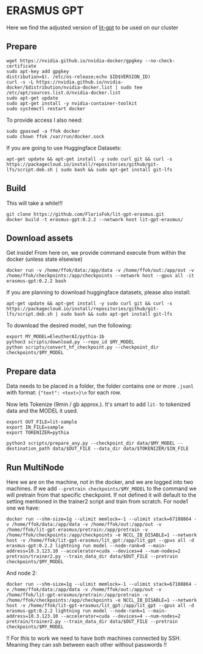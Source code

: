 # ERASMUS GPT

Here we find the adjusted version of [lit-gpt](https://github.com/Lightning-AI/lit-gpt) to be used on our cluster


## Prepare

``` shell
wget https://nvidia.github.io/nvidia-docker/gpgkey --no-check-certificate
sudo apt-key add gpgkey
distribution=$(. /etc/os-release;echo $ID$VERSION_ID)
curl -s -L https://nvidia.github.io/nvidia-docker/$distribution/nvidia-docker.list | sudo tee /etc/apt/sources.list.d/nvidia-docker.list
sudo apt-get update
sudo apt-get install -y nvidia-container-toolkit
sudo systemctl restart docker
```

To provide access I also need:

``` shell
sudo gpasswd -a ffok docker
sudo chown ffok /var/run/docker.sock
```

If you are going to use Huggingface Datasets:

``` shell
apt-get update && apt-get install -y sudo curl git && curl -s https://packagecloud.io/install/repositories/github/git-lfs/script.deb.sh | sudo bash && sudo apt-get install git-lfs
```

## Build

This will take a while!!!

``` shell
git clone https://github.com/FlorisFok/lit-gpt-erasmus.git
docker build -t erasmus-gpt:0.2.2 --network host lit-gpt-erasmus/
```


## Download assets

Get inside! From here on, we provide command execute from within the docker (unless state elsewise)

``` shell
docker run -v /home/ffok/data:/app/data -v /home/ffok/out:/app/out -v /home/ffok/checkpoints:/app/checkpoints --network host --gpus all -it erasmus-gpt:0.2.2 bash
```

If you are planning to download huggingface datasets, please also install:

``` shell
apt-get update && apt-get install -y sudo curl git && curl -s https://packagecloud.io/install/repositories/github/git-lfs/script.deb.sh | sudo bash && sudo apt-get install git-lfs
```

To download the desired model, run the following:

``` shell
export MY_MODEL=EleutherAI/pythia-1b
python3 scripts/download.py --repo_id $MY_MODEL
python scripts/convert_hf_checkpoint.py --checkpoint_dir checkpoints/$MY_MODEL
```

## Prepare data

Data needs to be placed in a folder, the folder contains one or more `.jsonl` with format:
`{"text": <text>}\n` for each row.  
  
Now lets Tokenize (9min / gb approx.). It's smart to add `lit-` to tokenized data and the MODEL it used.

``` shell
export OUT_FILE=lit-sample
export IN_FILE=sample
export TOKENIZER=pythia

python3 scripts/prepare_any.py --checkpoint_dir data/$MY_MODEL --destination_path data/$OUT_FILE --data_dir data/$TOKENIZER/$IN_FILE
```

## Run MultiNode

Here we are on the machine, not in the docker, and we are logged into two machines. If we add `--pretrain checkpoints/$MY_MODEL` to the command we will pretrain from that specific checkpoint. If not defined it will default to the setting mentioned in the trainer2 script and train from scratch. For node1 one we have:

``` shell
docker run --shm-size=1g --ulimit memlock=-1 --ulimit stack=67108864 -v /home/ffok/data:/app/data -v /home/ffok/out:/app/out -v /home/ffok/lit-gpt-erasmus/pretrain:/app/pretrain -v /home/ffok/checkpoints:/app/checkpoints -e NCCL_IB_DISABLE=1 --network host -v /home/ffok/lit-gpt-erasmus/lit_gpt:/app/lit_gpt --gpus all -d erasmus-gpt:0.2.2 lightning run model --node-rank=0 --main-address=10.3.123.10 --accelerator=cuda --devices=4 --num-nodes=2 pretrain/trainer2.py --train_data_dir data/$OUT_FILE --pretrain checkpoints/$MY_MODEL
```

And node 2:

``` shell
docker run --shm-size=1g --ulimit memlock=-1 --ulimit stack=67108864 -v /home/ffok/data:/app/data -v /home/ffok/out:/app/out -v /home/ffok/lit-gpt-erasmus/pretrain:/app/pretrain -v /home/ffok/checkpoints:/app/checkpoints -e NCCL_IB_DISABLE=1 --network host -v /home/ffok/lit-gpt-erasmus/lit_gpt:/app/lit_gpt --gpus all -d erasmus-gpt:0.2.2 lightning run model --node-rank=1 --main-address=10.3.123.10 --accelerator=cuda --devices=4 --num-nodes=2 pretrain/trainer2.py --train_data_dir data/$OUT_FILE --pretrain checkpoints/$MY_MODEL
```

!! For this to work we need to have both machines connected by SSH. Meaning they can ssh between each other without passwords !!